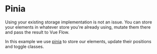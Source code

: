 # Pinia

<script setup>
import PiniaExample from '../../examples/pinia/PiniaExample.vue';
</script>

Using your existing storage implementation is not an issue. 
You can store your elements in whatever store you're already using, mutate them there and pass the result to Vue Flow.

In this example we use [pinia](https://pinia.vuejs.org/) to store our elements, update their positions and toggle classes.
